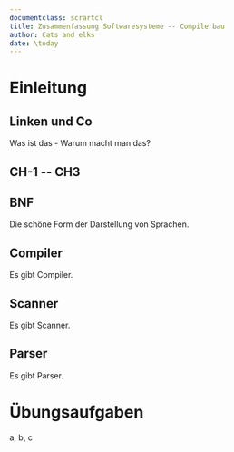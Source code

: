 ```yaml
---
documentclass: scrartcl
title: Zusammenfassung Softwaresysteme -- Compilerbau
author: Cats and elks
date: \today
---
```


# Einleitung

## Linken und Co

Was ist das - Warum macht man das?

## CH-1 -- CH3

## BNF

Die schöne Form der Darstellung von Sprachen.

## Compiler

Es gibt Compiler.

## Scanner

Es gibt Scanner.

## Parser

Es gibt Parser.

# Übungsaufgaben

a, b, c
